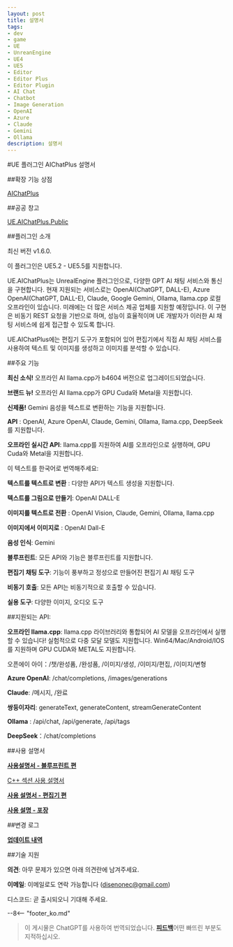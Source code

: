```yaml
---
layout: post
title: 설명서
tags:
- dev
- game
- UE
- UnreanEngine
- UE4
- UE5
- Editor
- Editor Plus
- Editor Plugin
- AI Chat
- Chatbot
- Image Generation
- OpenAI
- Azure
- Claude
- Gemini
- Ollama
description: 설명서
---
```


<meta property="og:title" content="UE 插件 AIChatPlus 说明文档" />

#UE 플러그인 AIChatPlus 설명서

##확장 기능 상점

[AIChatPlus](https://www.fab.com/zh-cn/listings/0e49d138-10e1-452e-ba07-9a4bea578ace)

##공공 창고

[UE.AIChatPlus.Public](https://github.com/disenone/UE.AIChatPlus.Public)

##플러그인 소개

최신 버전 v1.6.0.

이 플러그인은 UE5.2 - UE5.5를 지원합니다.

UE.AIChatPlus는 UnrealEngine 플러그인으로, 다양한 GPT AI 채팅 서비스와 통신을 구현합니다. 현재 지원되는 서비스로는 OpenAI(ChatGPT, DALL-E), Azure OpenAI(ChatGPT, DALL-E), Claude, Google Gemini, Ollama, llama.cpp 로컬 오프라인이 있습니다. 미래에는 더 많은 서비스 제공 업체를 지원할 예정입니다. 이 구현은 비동기 REST 요청을 기반으로 하며, 성능이 효율적이며 UE 개발자가 이러한 AI 채팅 서비스에 쉽게 접근할 수 있도록 합니다.

UE.AIChatPlus에는 편집기 도구가 포함되어 있어 편집기에서 직접 AI 채팅 서비스를 사용하여 텍스트 및 이미지를 생성하고 이미지를 분석할 수 있습니다.

##주요 기능

**최신 소식!** 오프라인 AI llama.cpp가 b4604 버전으로 업그레이드되었습니다.

**브랜드 뉴!** 오프라인 AI llama.cpp가 GPU Cuda와 Metal을 지원합니다.

**신제품!** Gemini 음성을 텍스트로 변환하는 기능을 지원합니다.

**API** : OpenAI, Azure OpenAI, Claude, Gemini, Ollama, llama.cpp, DeepSeek를 지원합니다.

**오프라인 실시간 API**: llama.cpp를 지원하여 AI를 오프라인으로 실행하며, GPU Cuda와 Metal을 지원합니다.

이 텍스트를 한국어로 번역해주세요:

**텍스트를 텍스트로 변환** : 다양한 API가 텍스트 생성을 지원합니다.

**텍스트를 그림으로 만들기**: OpenAI DALL-E

**이미지를 텍스트로 전환** : OpenAI Vision, Claude, Gemini, Ollama, llama.cpp

**이미지에서 이미지로** : OpenAI Dall-E

**음성 인식**: Gemini

**블루프린트**: 모든 API와 기능은 블루프린트를 지원합니다.

**편집기 채팅 도구**: 기능이 풍부하고 정성으로 만들어진 편집기 AI 채팅 도구

**비동기 호출**: 모든 API는 비동기적으로 호출할 수 있습니다.

**실용 도구**: 다양한 이미지, 오디오 도구

##지원되는 API:

**오프라인 llama.cpp**: llama.cpp 라이브러리와 통합되어 AI 모델을 오프라인에서 실행할 수 있습니다! 실험적으로 다중 모달 모델도 지원합니다. Win64/Mac/Android/IOS를 지원하며 GPU CUDA와 METAL도 지원합니다.

오픈에이 아이：/챗/완성품, /완성품, /이미지/생성, /이미지/편집, /이미지/변형

**Azure OpenAI**: /chat/completions, /images/generations

**Claude**: /메시지, /완료

**쌍둥이자리**: generateText, generateContent, streamGenerateContent

**Ollama** : /api/chat, /api/generate, /api/tags

**DeepSeek**：/chat/completions

##사용 설명서

[**사용설명서 - 블루프린트 편**](ue-插件-AIChatPlus-Usage-Blueprint-GetStarted.md)

[C++ 섹션 사용 설명서](ue-插件-AIChatPlus-Usage-Source-GetStarted.md)

[**사용 설명서 - 편집기 편**](ue-插件-AIChatPlus-Usage-EditorTool-GetStarted.md)

[**사용 설명 - 포장**](ue-插件-AIChatPlus-Usage-Package-GetStarted.md)

##변경 로그

[**업데이트 내역**](ue-插件-AIChatPlus-ChangeLogs.md)

##기술 지원

**의견**: 아무 문제가 있으면 아래 의견란에 남겨주세요.

**이메일**: 이메일로도 연락 가능합니다 (disenonec@gmail.com)

디스코드: 곧 출시되오니 기대해 주세요.

--8<-- "footer_ko.md"


> 이 게시물은 ChatGPT를 사용하여 번역되었습니다. [**피드백**](https://github.com/disenone/wiki_blog/issues/new)어떤 빠뜨린 부분도 지적하십시오. 
